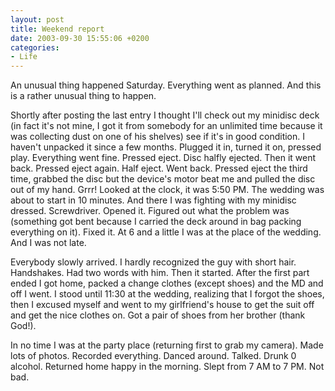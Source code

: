 ```yaml
---
layout: post
title: Weekend report
date: 2003-09-30 15:55:06 +0200
categories:
- Life
---
```

An unusual thing happened Saturday. Everything went as planned. And this is a rather unusual thing to happen.

Shortly after posting the last entry I thought I'll check out my minidisc deck (in fact it's not mine, I got it from somebody for an unlimited time because it was collecting dust on one of his shelves) see if it's in good condition. I haven't unpacked it since a few months. Plugged it in, turned it on, pressed play. Everything went fine. Pressed eject. Disc halfly ejected. Then it went back. Pressed eject again. Half eject. Went back. Pressed eject the third time, grabbed the disc but the device's motor beat me and pulled the disc out of my hand. Grrr! Looked at the clock, it was 5:50 PM. The wedding was about to start in 10 minutes. And there I was fighting with my minidisc dressed. Screwdriver. Opened it. Figured out what the problem was (something got bent because I carried the deck around in bag packing everything on it). Fixed it. At 6 and a little I was at the place of the wedding. And I was not late.

Everybody slowly arrived. I hardly recognized the guy with short hair. Handshakes. Had two words with him. Then it started. After the first part ended I got home, packed a change clothes (except shoes) and the MD and off I went. I stood until 11:30 at the wedding, realizing that I forgot the shoes, then I excused myself and went to my girlfriend's house to get the suit off and get the nice clothes on. Got a pair of shoes from her brother (thank God!).

In no time I was at the party place (returning first to grab my camera). Made lots of photos. Recorded everything. Danced around. Talked. Drunk 0 alcohol. Returned home happy in the morning. Slept from 7 AM to 7 PM. Not bad.

